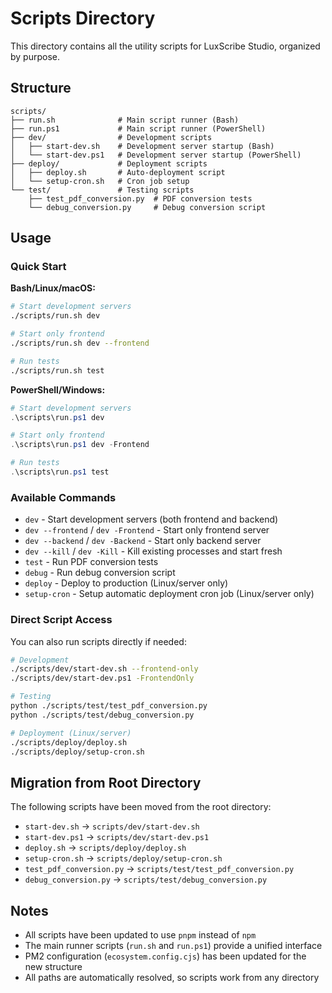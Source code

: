 # Scripts Directory

This directory contains all the utility scripts for LuxScribe Studio, organized by purpose.

## Structure

```
scripts/
├── run.sh              # Main script runner (Bash)
├── run.ps1             # Main script runner (PowerShell)
├── dev/                # Development scripts
│   ├── start-dev.sh    # Development server startup (Bash)
│   └── start-dev.ps1   # Development server startup (PowerShell)
├── deploy/             # Deployment scripts
│   ├── deploy.sh       # Auto-deployment script
│   └── setup-cron.sh   # Cron job setup
└── test/               # Testing scripts
    ├── test_pdf_conversion.py  # PDF conversion tests
    └── debug_conversion.py     # Debug conversion script
```

## Usage

### Quick Start

**Bash/Linux/macOS:**
```bash
# Start development servers
./scripts/run.sh dev

# Start only frontend
./scripts/run.sh dev --frontend

# Run tests
./scripts/run.sh test
```

**PowerShell/Windows:**
```powershell
# Start development servers
.\scripts\run.ps1 dev

# Start only frontend
.\scripts\run.ps1 dev -Frontend

# Run tests
.\scripts\run.ps1 test
```

### Available Commands

- `dev` - Start development servers (both frontend and backend)
- `dev --frontend` / `dev -Frontend` - Start only frontend server
- `dev --backend` / `dev -Backend` - Start only backend server  
- `dev --kill` / `dev -Kill` - Kill existing processes and start fresh
- `test` - Run PDF conversion tests
- `debug` - Run debug conversion script
- `deploy` - Deploy to production (Linux/server only)
- `setup-cron` - Setup automatic deployment cron job (Linux/server only)

### Direct Script Access

You can also run scripts directly if needed:

```bash
# Development
./scripts/dev/start-dev.sh --frontend-only
./scripts/dev/start-dev.ps1 -FrontendOnly

# Testing
python ./scripts/test/test_pdf_conversion.py
python ./scripts/test/debug_conversion.py

# Deployment (Linux/server)
./scripts/deploy/deploy.sh
./scripts/deploy/setup-cron.sh
```

## Migration from Root Directory

The following scripts have been moved from the root directory:

- `start-dev.sh` → `scripts/dev/start-dev.sh`
- `start-dev.ps1` → `scripts/dev/start-dev.ps1`
- `deploy.sh` → `scripts/deploy/deploy.sh`
- `setup-cron.sh` → `scripts/deploy/setup-cron.sh`
- `test_pdf_conversion.py` → `scripts/test/test_pdf_conversion.py`
- `debug_conversion.py` → `scripts/test/debug_conversion.py`

## Notes

- All scripts have been updated to use `pnpm` instead of `npm`
- The main runner scripts (`run.sh` and `run.ps1`) provide a unified interface
- PM2 configuration (`ecosystem.config.cjs`) has been updated for the new structure
- All paths are automatically resolved, so scripts work from any directory
